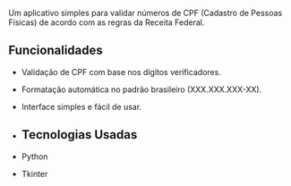 Um aplicativo simples para validar números de CPF (Cadastro de Pessoas Físicas) de acordo com as regras da Receita Federal.

## Funcionalidades

- Validação de CPF com base nos dígitos verificadores.
- Formatação automática no padrão brasileiro (XXX.XXX.XXX-XX).
- Interface simples e fácil de usar.

- ## Tecnologias Usadas

- Python
- Tkinter
